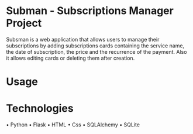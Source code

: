 # Subman - Subscriptions Manager Project

Subsman is a web application that allows users to manage their subscriptions by adding subscriptions cards containing the service name, the date of subscription, the price and the recurrence of the payment. Also it allows editing cards or deleting them after creation. 

# Usage


# Technologies
• Python
• Flask
• HTML
• Css
• SQLAlchemy
• SQLite
